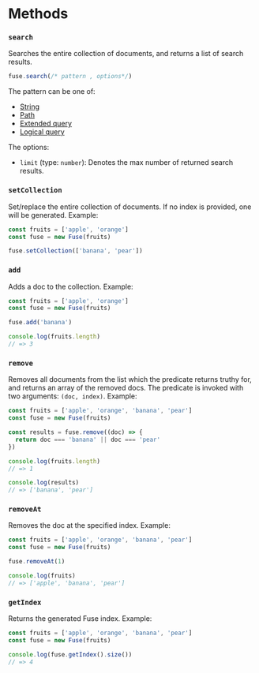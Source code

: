 # Methods

### `search`

Searches the entire collection of documents, and returns a list of search results.

```js
fuse.search(/* pattern , options*/)
```

The pattern can be one of:

- [String](/examples.html#search-string-array)
- [Path](/examples.html#nested-search)
- [Extended query](/examples.html#extended-search)
- [Logical query](/api/query.html)

The options:

- `limit` (type: `number`): Denotes the max number of returned search results.

### `setCollection`

Set/replace the entire collection of documents. If no index is provided, one will be generated. Example:

```js
const fruits = ['apple', 'orange']
const fuse = new Fuse(fruits)

fuse.setCollection(['banana', 'pear'])
```

### `add`

Adds a doc to the collection. Example:

```js
const fruits = ['apple', 'orange']
const fuse = new Fuse(fruits)

fuse.add('banana')

console.log(fruits.length)
// => 3
```

### `remove`

Removes all documents from the list which the predicate returns truthy for, and returns an array of the removed docs. The predicate is invoked with two arguments: `(doc, index)`. Example:

```js
const fruits = ['apple', 'orange', 'banana', 'pear']
const fuse = new Fuse(fruits)

const results = fuse.remove((doc) => {
  return doc === 'banana' || doc === 'pear'
})

console.log(fruits.length)
// => 1

console.log(results)
// => ['banana', 'pear']
```

### `removeAt`

Removes the doc at the specified index. Example:

```js
const fruits = ['apple', 'orange', 'banana', 'pear']
const fuse = new Fuse(fruits)

fuse.removeAt(1)

console.log(fruits)
// => ['apple', 'banana', 'pear']
```

### `getIndex`

Returns the generated Fuse index. Example:

```js
const fruits = ['apple', 'orange', 'banana', 'pear']
const fuse = new Fuse(fruits)

console.log(fuse.getIndex().size())
// => 4
```

<Donate />
